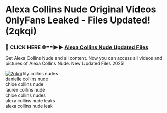 # Alexa Collins Nude Original Videos 0nlyFans Leaked - Files Updated! (2qkqi)

<h3>🔴 CLICK HERE 🌐==►► <a href="https://tinyurl.com/yrmya6cz" rel="nofollow">Alexa Collins Nude Updated Files</a></h3>

Get Alexa Collins Nude and all content. Now you can access all videos and pictures of Alexa Collins Nude. New Updated Files 2025!

[![2qkqi](https://i.imgur.com/FMdXYCs.gif)](https://tinyurl.com/yrmya6cz)
lily collins nudes<br>
danielle collins nude<br>
chloe collins nude<br>
lauren collins nude<br>
chloe collins nudes<br>
alexa collins nude leaks<br>
alexa collins nude leak